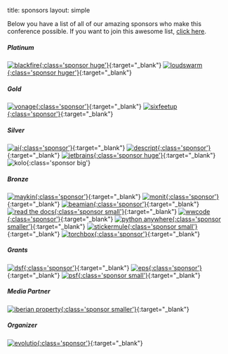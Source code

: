 title: sponsors
layout: simple

Below you have a list of all of our amazing sponsors who make this conference possible. If you want to join this awesome list, [click here](/sponsors/sponsorships/).


##### Platinum

[![blackfire](/static/images/sponsors/blackfire.png){:class='sponsor huge'}](https://blackfire.io/python?utm_source=djangocon_eu&utm_medium=logo&utm_campaign=djangocon_eu_online2020){:target="_blank"} [![loudswarm](/static/images/sponsors/loudswarm.png#cb){:class='sponsor huger'}](https://loudswarm.com/){:target="_blank"}

##### Gold

[![vonage](/static/images/sponsors/vonage.png){:class='sponsor'}](https://developer.vonage.com/){:target="_blank"} [![sixfeetup](/static/images/sponsors/sfu.svg){:class='sponsor'}](https://sixfeetup.com/){:target="_blank"}

##### Silver

[![ai](/static/images/sponsors/ai.png){:class='sponsor'}](https://ambient-innovation.com/){:target="_blank"} [![descript](/static/images/sponsors/descript.png){:class='sponsor'}](https://www.descript.de/en/){:target="_blank"} [![jetbrains](/static/images/sponsors/jetbrains.svg){:class='sponsor huge'}](https://www.jetbrains.com/pycharm/){:target="_blank"} ![kolo](/static/images/sponsors/kolo.svg){:class='sponsor big'}

##### Bronze

[![maykin](/static/images/sponsors/maykin.png){:class='sponsor'}](https://www.maykinmedia.nl/en/){:target="_blank"} [![monit](/static/images/sponsors/monit.jpg){:class='sponsor'}](https://monitdata.com/){:target="_blank"} [![beamian](/static/images/sponsors/beamian.png){:class='sponsor'}](https://beamian.com/){:target="_blank"} [![read the docs](/static/images/sponsors/readthedocs.png){:class='sponsor small'}](https://readthedocs.org/){:target="_blank"} [![wwcode](/static/images/sponsors/wwcode.png){:class='sponsor'}](https://www.womenwhocode.com/){:target="_blank"} [![python anywhere](/static/images/sponsors/pythonanywhere.svg){:class='sponsor smaller'}](https://www.pythonanywhere.com/){:target="_blank"} [![stickermule](/static/images/sponsors/stickermule.png){:class='sponsor small'}](https://www.stickermule.com/){:target="_blank"} [![torchbox](/static/images/sponsors/torchbox.svg){:class='sponsor'}](https://torchbox.com/){:target="_blank"} 

##### Grants

[![dsf](/static/images/sponsors/dsf.png){:class='sponsor'}](https://www.djangoproject.com/){:target="_blank"} [![eps](/static/images/sponsors/eps.png){:class='sponsor'}](https://www.europython-society.org/){:target="_blank"} [![psf](/static/images/sponsors/psf.png){:class='sponsor small'}](https://www.python.org/psf/){:target="_blank"}

##### Media Partner

[![iberian property](/static/images/sponsors/ip.jpg){:class='sponsor smaller'}](https://iberian.property/){:target="_blank"}

##### Organizer

[![evolutio](/static/images/sponsors/evolutio.png){:class='sponsor'}](https://evolutio.pt/){:target="_blank"}
